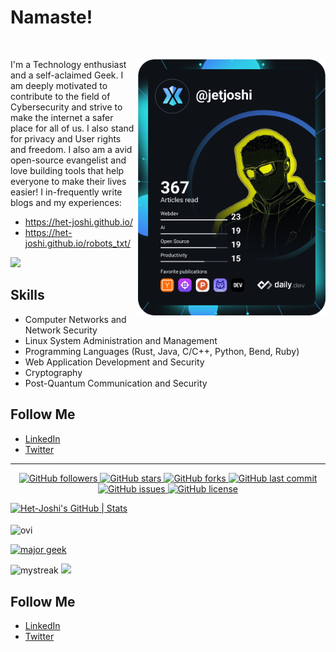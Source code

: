 # Namaste!
<br>


<a href="https://app.daily.dev/jetjoshi" target="_blank"><img src="https://github.com/Het-Joshi/Het-Joshi/blob/main/devcard.svg" width="300" align="right" alt="Het Joshi's Dev Card"/></a>
I'm a Technology enthusiast and a self-aclaimed Geek. I am deeply motivated to contribute to the field of Cybersecurity and strive to make the internet a safer place for all of us. I also stand for privacy and User rights and freedom. I also am a avid open-source evangelist and love building tools that help everyone to make their lives easier!
I in-frequently write blogs and my experiences:
- https://het-joshi.github.io/
- https://het-joshi.github.io/robots_txt/

![](https://komarev.com/ghpvc/?username=Het-Joshi)

## Skills
- Computer Networks and Network Security
- Linux System Administration and Management
- Programming Languages (Rust, Java, C/C++, Python, Bend, Ruby)
- Web Application Development and Security
- Cryptography
- Post-Quantum Communication and Security


## Follow Me

- [LinkedIn](https://www.linkedin.com/in/het-joshi)
- [Twitter](https://twitter.com/jetjoshi)

---


<p align="center">
  <a href="#">
    <img src="https://img.shields.io/github/followers/Het-Joshi?style=social"
         alt="GitHub followers">
  </a>
  <a href="#">
    <img src="https://img.shields.io/github/stars/Het-Joshi/blog?style=social"
         alt="GitHub stars">
  </a>
  <a href="#">
    <img src="https://img.shields.io/github/forks/Het-Joshi/blog?style=social"
         alt="GitHub forks">
  </a>
  <a href="#">
    <img src="https://img.shields.io/github/last-commit/Het-Joshi/blog?style=flat"
         alt="GitHub last commit">
  </a>
  <a href="#">
    <img src="https://img.shields.io/github/issues/Het-Joshi/blog?style=flat"
         alt="GitHub issues">
  </a>
  <a href="#">
    <img src="https://img.shields.io/github/license/Het-Joshi/blog?style=flat"
         alt="GitHub license">
  </a>
</p>


[![Het-Joshi's GitHub | Stats](https://stats.quine.sh/Het-Joshi/github?theme=dark)](https://quine.sh?utm_source=widgets&utm_campaign=Het-Joshi)
<br>
<br>
<img src="https://github-readme-stats.vercel.app/api/top-langs?username=Het-Joshi&show_icons=true&locale=en&layout=compact&theme=tokyonight" alt="ovi" align="center" margin= 4px/> 

<a href="http://www.innergeek.us"><img src="http://www.innergeek.us/grafix/avatars/majorgeek.gif" alt="major geek" border="0"></a>

<img src="https://github-readme-streak-stats.herokuapp.com/?user=Het-Joshi&theme=tokyonight" alt="mystreak"/>

<img src="https://github-profile-trophy.vercel.app/?username=Het-Joshi&theme=tokyonight" />




## Follow Me

- [LinkedIn](https://www.linkedin.com/in/het-joshi)
- [Twitter](https://twitter.com/jetjoshi)
